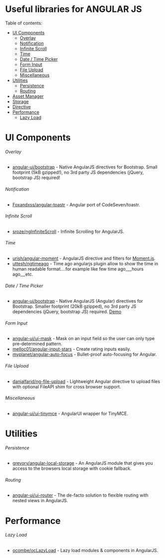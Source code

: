 # Useful libraries for ANGULAR JS

Table of contents:
- [UI Components](#ui-components)
    - [Overlay](#overlay)
    - [Notification](#notification)
    - [Infinite Scroll](#infinite-scroll)
    - [Time](#time)
    - [Date / Time Picker](#date--time-picker)
    - [Form Input](#form-input)
    - [File Upload](#file-upload)
    - [Miscellaneous](#miscellaneous)
- [Utilities](#utilities)
    - [Persistence](#persistence)
    - [Routing](#routing)
- [Asset Manager](#asset-manager)
- [Storage](#storage)
- [Directive](#directive)
- [Performance](#performance)
    - [Lazy Load](#lazy-load)


# UI Components

###### Overlay
* [angular-ui/bootstrap](https://github.com/angular-ui/bootstrap) - Native AngularJS directives for Bootstrap. Small footprint (5kB gzipped!), no 3rd party JS dependencies (jQuery, bootstrap JS) required!

###### Notification
* [Foxandxss/angular-toastr](https://github.com/Foxandxss/angular-toastr) - Angular port of CodeSeven/toastr.

###### Infinite Scroll
* [sroze/ngInfiniteScroll](https://github.com/sroze/ngInfiniteScroll/) - Infinite Scrolling for AngularJS.

###### Time
* [urish/angular-moment](https://github.com/urish/angular-moment) - AngularJS directive and filters for [Moment.js](https://momentjs.com/).
* [uttesh/ngtimeago](https://github.com/uttesh/ngtimeago) - Time ago angularjs plugin allow to show the time in human readable format....for example like few time ago,,,,,hours ago,,,,etc.

###### Date / Time Picker
* [angular-ui/bootstrap](https://github.com/angular-ui/bootstrap) - Native AngularJS (Angular) directives for Bootstrap. Smaller footprint (20kB gzipped), no 3rd party JS dependencies (jQuery, bootstrap JS) required. [Demo](https://angular-ui.github.io/bootstrap/#!#datepicker) 

###### Form Input
* [angular-ui/ui-mask](https://github.com/angular-ui/ui-mask) - Mask on an input field so the user can only type pre-determined pattern.
* [melloc01/angular-input-stars](https://github.com/melloc01/angular-input-stars) - Create rating inputs easily.
* [myplanet/angular-auto-focus](https://github.com/myplanet/angular-auto-focus) - Bullet-proof auto-focusing for Angular.

###### File Upload
* [danialfarid/ng-file-upload](https://github.com/danialfarid/ng-file-upload) - Lightweight Angular directive to upload files with optional FileAPI shim for cross browser support.

###### Miscellaneous
* [angular-ui/ui-tinymce](https://github.com/angular-ui/ui-tinymce) - AngularUI wrapper for TinyMCE.

# Utilities

###### Persistence
* [grevory/angular-local-storage](https://github.com/grevory/angular-local-storage) - An AngularJS module that gives you access to the browsers local storage with cookie fallback.

###### Routing
* [angular-ui/ui-router](https://github.com/angular-ui/ui-router) - The de-facto solution to flexible routing with nested views in AngularJS.

# Performance

###### Lazy Load
* [ocombe/ocLazyLoad](https://github.com/ocombe/ocLazyLoad) - Lazy load modules & components in AngularJS.
